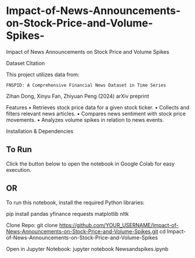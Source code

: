# Impact-of-News-Announcements-on-Stock-Price-and-Volume-Spikes-
Impact of News Announcements on Stock Price and Volume Spikes 

Dataset Citation

This project utilizes data from:

	FNSPID: A Comprehensive Financial News Dataset in Time Series
Zihan Dong, Xinyu Fan, Zhiyuan Peng (2024)
arXiv preprint

Features
	•	Retrieves stock price data for a given stock ticker.
	•	Collects and filters relevant news articles.
	•	Compares news sentiment with stock price movements.
	•	Analyzes volume spikes in relation to news events.

Installation & Dependencies

## To Run

Click the button below to open the notebook in Google Colab for easy execution.

## OR

To run this notebook, install the required Python libraries:

pip install pandas yfinance requests matplotlib nltk

Clone Repo:
git clone https://github.com/YOUR_USERNAME/Impact-of-News-Announcements-on-Stock-Price-and-Volume-Spikes.git
cd Impact-of-News-Announcements-on-Stock-Price-and-Volume-Spikes

Open in Jupyter Notebook:
jupyter notebook Newsandspikes.ipynb


